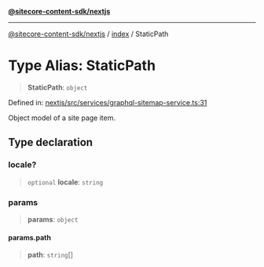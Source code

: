 [**@sitecore-content-sdk/nextjs**](../../README.md)

***

[@sitecore-content-sdk/nextjs](../../README.md) / [index](../README.md) / StaticPath

# Type Alias: StaticPath

> **StaticPath**: `object`

Defined in: [nextjs/src/services/graphql-sitemap-service.ts:31](https://github.com/Sitecore/xmc-jss-dev/blob/a044b326cf7fdf7e220ec3cd173873f1315ba099/packages/nextjs/src/services/graphql-sitemap-service.ts#L31)

Object model of a site page item.

## Type declaration

### locale?

> `optional` **locale**: `string`

### params

> **params**: `object`

#### params.path

> **path**: `string`[]
